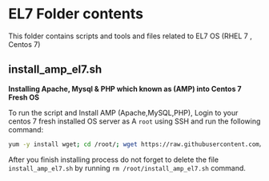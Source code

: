 # EL7 Folder contents

This folder contains scripts and tools and files related to EL7 OS (RHEL 7 , Centos 7)



## install_amp_el7.sh

**Installing Apache, Mysql & PHP which known as (AMP) into Centos 7 Fresh OS**

To run the script and Install AMP (Apache,MySQL,PHP), Login to your centos 7 fresh installed OS server as A `root` using SSH and run the following command:

```bash
yum -y install wget; cd /root/; wget https://raw.githubusercontent.com/Jordan-Gates/agama/master/linux/el7/install_amp_el7.sh; chmod 755 install_amp_el7.sh; /root/install_amp_el7.sh
```

After you finish installing process do not forget to delete the file `install_amp_el7.sh` by running `rm /root/install_amp_el7.sh` command.
